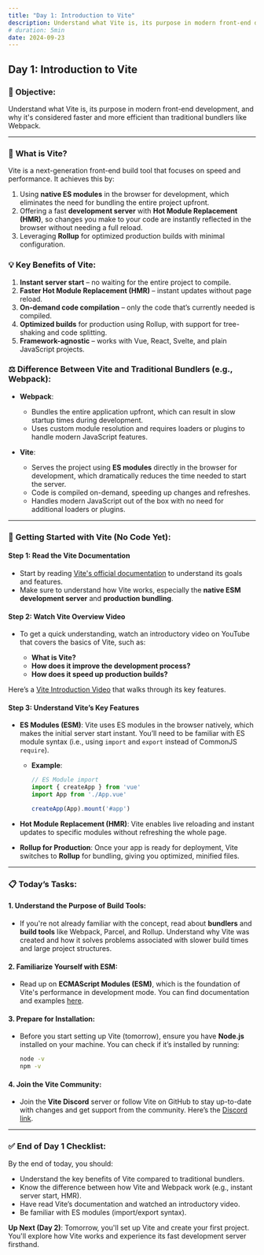 ```yaml
---
title: "Day 1: Introduction to Vite"
description: Understand what Vite is, its purpose in modern front-end development, and why it's considered faster and more efficient than traditional bundlers like Webpack.
# duration: 5min
date: 2024-09-23
---
```


## **Day 1: Introduction to Vite**

### 🎯 Objective:

Understand what Vite is, its purpose in modern front-end development, and why it's considered faster and more efficient than traditional bundlers like Webpack.

---

### 🤔 **What is Vite?**

Vite is a next-generation front-end build tool that focuses on speed and performance. It achieves this by:

1. Using **native ES modules** in the browser for development, which eliminates the need for bundling the entire project upfront.
2. Offering a fast **development server** with **Hot Module Replacement (HMR)**, so changes you make to your code are instantly reflected in the browser without needing a full reload.
3. Leveraging **Rollup** for optimized production builds with minimal configuration.

### 💡 **Key Benefits of Vite**:

1. **Instant server start** – no waiting for the entire project to compile.
2. **Faster Hot Module Replacement (HMR)** – instant updates without page reload.
3. **On-demand code compilation** – only the code that’s currently needed is compiled.
4. **Optimized builds** for production using Rollup, with support for tree-shaking and code splitting.
5. **Framework-agnostic** – works with Vue, React, Svelte, and plain JavaScript projects.

### ⚖️ **Difference Between Vite and Traditional Bundlers (e.g., Webpack)**:

- **Webpack**:

  - Bundles the entire application upfront, which can result in slow startup times during development.
  - Uses custom module resolution and requires loaders or plugins to handle modern JavaScript features.

  <!-- ![Bundle Based Dev Server](./bundle-based-dev-server.png) -->

- **Vite**:

  - Serves the project using **ES modules** directly in the browser for development, which dramatically reduces the time needed to start the server.
  - Code is compiled on-demand, speeding up changes and refreshes.
  - Handles modern JavaScript out of the box with no need for additional loaders or plugins.

  <!-- ![Native ESM Based Dev Server](./native-esm-based-dev-server.png) -->

---

### 🚀 **Getting Started with Vite (No Code Yet)**:

#### Step 1: Read the Vite Documentation

- Start by reading [Vite's official documentation](https://vitejs.dev/guide/) to understand its goals and features.
- Make sure to understand how Vite works, especially the **native ESM development server** and **production bundling**.

#### Step 2: Watch Vite Overview Video

- To get a quick understanding, watch an introductory video on YouTube that covers the basics of Vite, such as:

  - **What is Vite?**
  - **How does it improve the development process?**
  - **How does it speed up production builds?**

Here’s a [Vite Introduction Video](https://youtu.be/DkGV5F4XnfQ?si=ThaLwvLGc9ggwlXZ) that walks through its key features.

#### Step 3: Understand Vite’s Key Features

- **ES Modules (ESM)**: Vite uses ES modules in the browser natively, which makes the initial server start instant. You’ll need to be familiar with ES module syntax (i.e., using `import` and `export` instead of CommonJS `require`).

  - **Example**:

    ```js
    // ES Module import
    import { createApp } from 'vue'
    import App from './App.vue'

    createApp(App).mount('#app')
    ```

- **Hot Module Replacement (HMR)**: Vite enables live reloading and instant updates to specific modules without refreshing the whole page.

- **Rollup for Production**: Once your app is ready for deployment, Vite switches to **Rollup** for bundling, giving you optimized, minified files.

---

### 📋 **Today’s Tasks**:

#### 1. **Understand the Purpose of Build Tools**:

- If you're not already familiar with the concept, read about **bundlers** and **build tools** like Webpack, Parcel, and Rollup. Understand why Vite was created and how it solves problems associated with slower build times and large project structures.

#### 2. **Familiarize Yourself with ESM**:

- Read up on **ECMAScript Modules (ESM)**, which is the foundation of Vite's performance in development mode. You can find documentation and examples [here](https://developer.mozilla.org/en-US/docs/Web/JavaScript/Guide/Modules).

#### 3. **Prepare for Installation**:

- Before you start setting up Vite (tomorrow), ensure you have **Node.js** installed on your machine. You can check if it’s installed by running:
  ```bash
  node -v
  npm -v
  ```

#### 4. **Join the Vite Community**:

- Join the **Vite Discord** server or follow Vite on GitHub to stay up-to-date with changes and get support from the community. Here’s the [Discord link](https://discord.com/invite/RPqRhB6m8E).

---

### ✅ **End of Day 1 Checklist**:

By the end of today, you should:

- Understand the key benefits of Vite compared to traditional bundlers.
- Know the difference between how Vite and Webpack work (e.g., instant server start, HMR).
- Have read Vite’s documentation and watched an introductory video.
- Be familiar with ES modules (import/export syntax).

**Up Next (Day 2)**: Tomorrow, you'll set up Vite and create your first project. You'll explore how Vite works and experience its fast development server firsthand.
